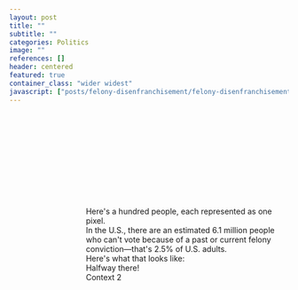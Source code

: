 ```yaml
---
layout: post
title: ""
subtitle: ""
categories: Politics
image: ""
references: []
header: centered
featured: true
container_class: "wider widest"
javascript: ["posts/felony-disenfranchisement/felony-disenfranchisement.js"]
---
```


<div id = 'scrolling-vis' class = "columns">
  <div id = 'vis' class = "column">
    <svg id = "dot">
    </svg>
  </div>
  <div id = 'sections' class = "column is-narrow">
    <section class="step" style = "margin-top: 170px;">
      Here's a hundred people, each represented as one pixel.  
    </section>  
    <section class="step">
      In the U.S., there are an estimated 6.1 million people who can't vote because of a past or current felony conviction—that's 2.5% of U.S. adults.
    </section>
    <section class="step">
      Here's what that looks like:
    </section>
    <section class="step">
      Halfway there!
    </section>
    <section class="step">
      Context 2
    </section>

  </div>
</div>

